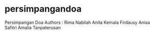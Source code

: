 # persimpangandoa
Persimpangan Doa
Authors : 
Rima Nabilah
Anita Kemala Firdausy
Anisa Safitri
Amalia Tanpaterusan
